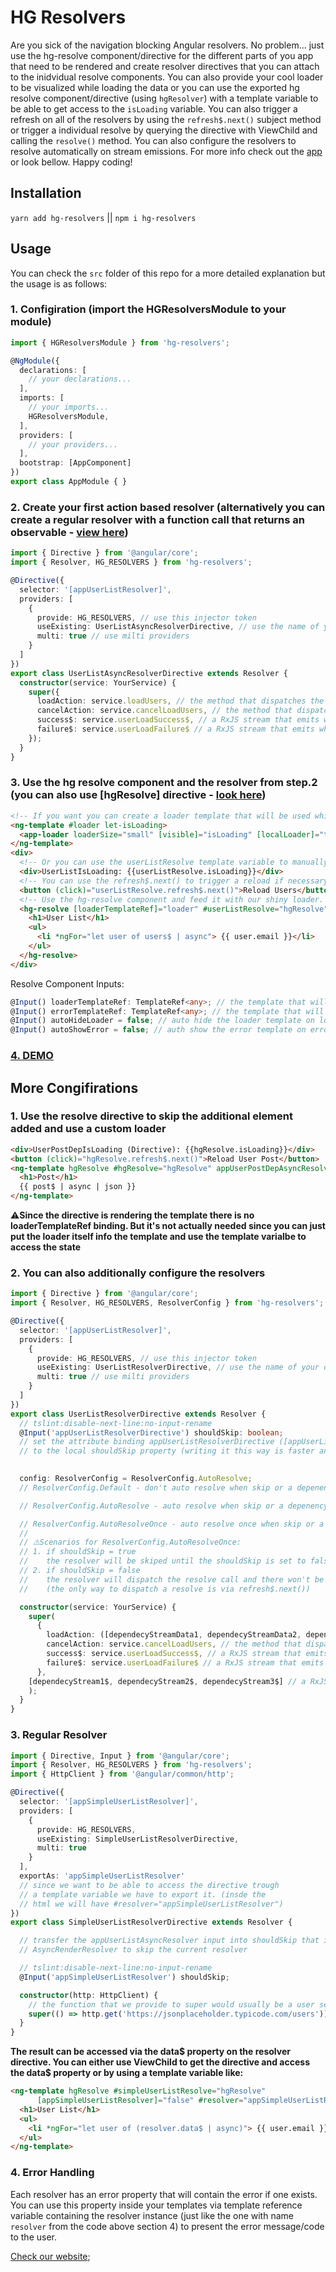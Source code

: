 # HG Resolvers

Are you sick of the navigation blocking Angular resolvers. No problem... just use the hg-resolve component/directive for the different parts of you app that need to be rendered 
and create resolver directives that you can attach to the inidvidual resolve components. You can also provide your cool loader to be visualized while loading
the data or you can use the exported hg resolve component/directive (using `hgResolver`) with a template variable to be able to get access to the `isLoading` variable. You can also trigger a refresh on all of the resolvers by using the `refresh$.next()` subject method or trigger a individual resolve by querying the directive with ViewChild and calling the `resolve()` method. You can also configure the resolvers to resolve automatically on stream emissions. For more info check out the [app](https://stackblitz.com/github/IliaIdakiev/hg-resolve) or look bellow. Happy coding!

## Installation
`yarn add hg-resolvers` || `npm i hg-resolvers`

## Usage
You can check the `src` folder of this repo for a more detailed explanation but the usage is as follows:

### 1. Configiration (import the HGResolversModule to your module) 

```typescript
import { HGResolversModule } from 'hg-resolvers';

@NgModule({
  declarations: [
    // your declarations...
  ],
  imports: [
    // your imports...
    HGResolversModule,
  ],
  providers: [
    // your providers...
  ],
  bootstrap: [AppComponent]
})
export class AppModule { }
```

### 2. Create your first action based resolver (alternatively you can create a regular resolver with a function call that returns an observable - [view here](https://github.com/IliaIdakiev/hg-resolvers#3-regular-resolver))

```typescript
import { Directive } from '@angular/core';
import { Resolver, HG_RESOLVERS } from 'hg-resolvers';

@Directive({
  selector: '[appUserListResolver]',
  providers: [
    {
      provide: HG_RESOLVERS, // use this injector token
      useExisting: UserListAsyncResolverDirective, // use the name of your directive
      multi: true // use milti providers
    }
  ]
})
export class UserListAsyncResolverDirective extends Resolver {
  constructor(service: YourService) {
    super({
      loadAction: service.loadUsers, // the method that dispatches the load action or sends the actual load request
      cancelAction: service.cancelLoadUsers, // the method that dispatches the cancel load request or does the actual request cancellation
      success$: service.userLoadSuccess$, // a RxJS stream that emits when the data is loaded successfuly
      failure$: service.userLoadFailure$ // a RxJS stream that emits when the data fails to load
    });
  }
}

```

### 3. Use the hg resolve component and the resolver from step.2 (you can also use [hgResolve] directive - [look here](https://github.com/IliaIdakiev/hg-resolvers#1-use-the-resolve-directive-to-skip-the-additional-element-added-and-use-a-custom-loader))
```html
<!-- If you want you can create a loader template that will be used while loading -->
<ng-template #loader let-isLoading>
  <app-loader loaderSize="small" [visible]="isLoading" [localLoader]="true"></app-loader>
</ng-template>
<div>  
  <!-- Or you can use the userListResolve template variable to manually show hide a loader or a unicorn -->
  <div>UserListIsLoading: {{userListResolve.isLoading}}</div>
  <!-- You can use the refresh$.next() to trigger a reload if necessary -->
  <button (click)="userListResolve.refresh$.next()">Reload Users</button>
  <!-- Use the hg-resolve component and feed it with our shiny loader. Alos put the appUserListResolver directive that we've created in task 2 (don't forget to put it inside the declarations array inside your module before using it). If you need multiple resolvers for the current resolve container just put all the directives on the opening tag -->
  <hg-resolve [loaderTemplateRef]="loader" #userListResolve="hgResolve" appUserListResolver>
    <h1>User List</h1>
    <ul>
      <li *ngFor="let user of users$ | async"> {{ user.email }}</li>
    </ul>
  </hg-resolve>
</div>
```

Resolve Component Inputs:
```typescript
@Input() loaderTemplateRef: TemplateRef<any>; // the template that will be used for the loader
@Input() errorTemplateRef: TemplateRef<any>; // the template that will be used for the error
@Input() autoHideLoader = false; // auto hide the loader template on loading
@Input() autoShowError = false; // auth show the error template on error
```

### [4. DEMO](https://stackblitz.com/github/IliaIdakiev/hg-resolvers)

## More Congifirations

### 1. Use the resolve directive to skip the additional element added and use a custom loader
```html
<div>UserPostDepIsLoading (Directive): {{hgResolve.isLoading}}</div>
<button (click)="hgResolve.refresh$.next()">Reload User Post</button>
<ng-template hgResolve #hgResolve="hgResolve" appUserPostDepAsyncResolver>
  <h1>Post</h1>
  {{ post$ | async | json }}
</ng-template>
```
⚠️**Since the directive is rendering the template there is no loaderTemplateRef binding. But it's not actually needed since you can just put the loader itself info the template and use the template varialbe to access the state**

### 2. You can also additionally configure the resolvers

```typescript
import { Directive } from '@angular/core';
import { Resolver, HG_RESOLVERS, ResolverConfig } from 'hg-resolvers';

@Directive({
  selector: '[appUserListResolver]',
  providers: [
    {
      provide: HG_RESOLVERS, // use this injector token
      useExisting: UserListResolverDirective, // use the name of your directive
      multi: true // use milti providers
    }
  ]
})
export class UserListResolverDirective extends Resolver {
  // tslint:disable-next-line:no-input-rename
  @Input('appUserListResolverDirective') shouldSkip: boolean;
  // set the attribute binding appUserListResolverDirective ([appUserListResolverDirective]="true") 
  // to the local shouldSkip property (writing it this way is faster and with less code)
  

  config: ResolverConfig = ResolverConfig.AutoResolve; 
  // ResolverConfig.Default - don't auto resolve when skip or a depenency changes/emits.

  // ResolverConfig.AutoResolve - auto resolve when skip or a depenency changes/emits.

  // ResolverConfig.AutoResolveOnce - auto resolve once when skip or a depenency changes/emits (look at the scenarios bellow).
  // 
  // ⚠️Scenarios for ResolverConfig.AutoResolveOnce:
  // 1. if shouldSkip = true
  //    the resolver will be skiped until the shouldSkip is set to false. When that happens a resolve will be triggered
  // 2. if shouldSkip = false
  //    the resolver will dispatch the resolve call and there won't be any auto resolves triggered 
  //    (the only way to dispatch a resolve is via refresh$.next())

  constructor(service: YourService) {
    super(
      {
        loadAction: ([dependecyStreamData1, dependecyStreamData2, dependecyStreamData3]) => service.loadSomething(dependecyStreamData1, dependecyStreamData2, dependecyStreamData3), // the method that dispatches the load action or sends the actual load request
        cancelAction: service.cancelLoadUsers, // the method that dispatches the cancel load request or does the actual request cancellation
        success$: service.userLoadSuccess$, // a RxJS stream that emits when the data is loaded successfuly
        failure$: service.userLoadFailure$ // a RxJS stream that emits when the data fails to load
      },
    [dependecyStream1$, dependecyStream2$, dependecyStream3$] // a RxJS observable or array of observables that we depend on (the stream values can be used inside the load function (the first argument of the super call))
    );
  }
}

```

### 3. Regular Resolver

```typescript
import { Directive, Input } from '@angular/core';
import { Resolver, HG_RESOLVERS } from 'hg-resolvers';
import { HttpClient } from '@angular/common/http';

@Directive({
  selector: '[appSimpleUserListResolver]',
  providers: [
    {
      provide: HG_RESOLVERS,
      useExisting: SimpleUserListResolverDirective,
      multi: true
    }
  ],
  exportAs: 'appSimpleUserListResolver' 
  // since we want to be able to access the directive trough 
  // a template variable we have to export it. (insde the 
  // html we will have #resolver="appSimpleUserListResolver")
})
export class SimpleUserListResolverDirective extends Resolver {

  // transfer the appUserListAsyncResolver input into shouldSkip that is used inside 
  // AsyncRenderResolver to skip the current resolver

  // tslint:disable-next-line:no-input-rename
  @Input('appSimpleUserListResolver') shouldSkip;

  constructor(http: HttpClient) {
    // the function that we provide to super would usually be a user serice load method
    super(() => http.get('https://jsonplaceholder.typicode.com/users')); 
  }
}
```
**The result can be accessed via the data$ property on the resolver directive. You can either use ViewChild to get the directive and access the data$ property or by using a template variable like:**

```html
<ng-template hgResolve #simpleUserListResolve="hgResolve"
      [appSimpleUserListResolver]="false" #resolver="appSimpleUserListResolver">
  <h1>User List</h1>
  <ul>
    <li *ngFor="let user of (resolver.data$ | async)"> {{ user.email }}</li>
  </ul>
</ng-template>
```

### 4. Error Handling

Each resolver has an error property that will contain the error if one exists. You can use this property inside your templates via template reference variable containing the resolver instance (just like the one with name `resolver` from the code above section 4) to present the error message/code to the user.

[Check our website](https://hillgrand.com/);